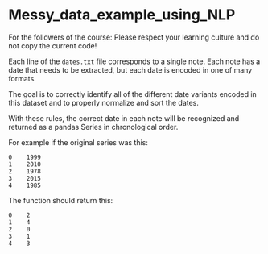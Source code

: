 # Messy_data_example_using_NLP

For the followers of the course: Please respect your learning culture and do not copy the current code!

Each line of the `dates.txt` file corresponds to a single note. Each note has a date that needs to be extracted, but each date is encoded in one of many formats.

The goal is to correctly identify all of the different date variants encoded in this dataset and to properly normalize and sort the dates. 

With these rules, the correct date in each note will be recognized and returned as a pandas Series in chronological order.

For example if the original series was this:

    0    1999
    1    2010
    2    1978
    3    2015
    4    1985

The function should return this:

    0    2
    1    4
    2    0
    3    1
    4    3

